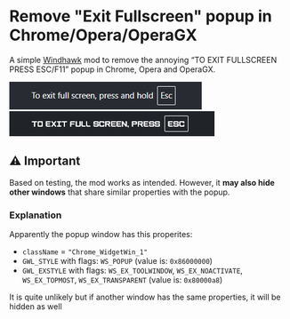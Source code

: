 # Remove "Exit Fullscreen" popup in Chrome/Opera/OperaGX

A simple [Windhawk](https://windhawk.net) mod to remove the annoying “TO EXIT FULLSCREEN PRESS ESC/F11” popup in Chrome, Opera and OperaGX.

![Chrome](screenshots/chrome.png)
![OperaGX](screenshots/operagx.png)

## ⚠ Important

Based on testing, the mod works as intended. However, it **may also hide other windows** that share similar properties with the popup.

### Explanation
Apparently the popup window has this properites:
- `className` = `"Chrome_WidgetWin_1"`
- `GWL_STYLE` with flags: `WS_POPUP`  (value is: `0x86000000`)
- `GWL_EXSTYLE` with flags: `WS_EX_TOOLWINDOW`, `WS_EX_NOACTIVATE`, `WS_EX_TOPMOST`, `WS_EX_TRANSPARENT`  (value is: `0x80000a8`)
  
It is quite unlikely but if another window has the same properties, it will be hidden as well

